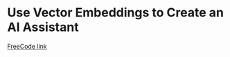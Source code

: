 # Use Vector Embeddings to Create an AI Assistant
[FreeCode link](https://www.freecodecamp.org/news/vector-embeddings-course/)
